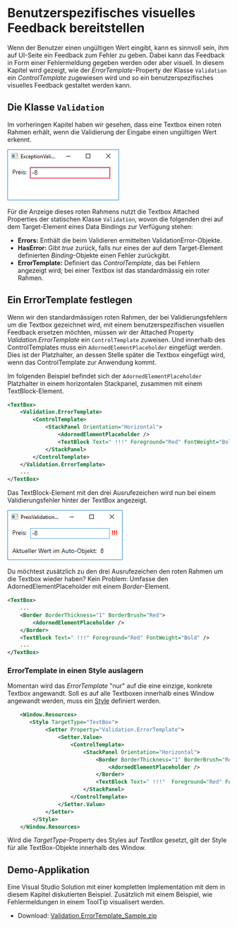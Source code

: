 # Benutzerspezifisches visuelles Feedback bereitstellen

Wenn der Benutzer einen ungültigen Wert eingibt, kann es sinnvoll sein, ihm auf UI-Seite ein Feedback zum Fehler zu geben. Dabei kann das Feedback in Form einer Fehlermeldung gegeben werden oder aber visuell. In diesem Kapitel wird gezeigt, wie der _ErrorTemplate_-Property der Klasse `Validation` ein _ControlTemplate_ zugewiesen wird und so ein benutzerspezifisches visuelles Feedback gestaltet werden kann. 
 
## Die Klasse `Validation`

Im vorheringen Kapitel haben wir gesehen, dass eine Textbox einen roten Rahmen erhält, wenn die Validierung der Eingabe einen ungültigen Wert erkennt. 

![Bild 1](res/01.jpg)

Für die Anzeige dieses roten Rahmens nutzt die Textbox Attached Properties der statischen Klasse `Validation`, wovon die folgenden drei auf dem Target-Element eines Data Bindings zur Verfügung stehen: 

* **Errors:** Enthält die beim Validieren ermittelten ValidationError-Objekte.  
* **HasError:** Gibt _true_ zurück, falls nur eines der auf dem Target-Element definierten _Binding_-Objekte einen Fehler zurückgibt.
* **ErrorTemplate:** Definiert das _ControlTemplate_, das bei Fehlern angezeigt wird; bei einer Textbox ist das standardmässig ein roter Rahmen.

## Ein ErrorTemplate festlegen 

Wenn wir den standardmässigen roten Rahmen, der bei Validierungsfehlern um die Textbox gezeichnet wird, mit einem benutzerspezifischen visuellen Feedback ersetzen möchten, müssen wir der Attached Property _Validation.ErrorTemplate_ ein `ControlTemplate` zuweisen. Und innerhalb des ControlTemplates muss ein `AdornedElementPlaceholder` eingefügt werden. Dies ist der Platzhalter, an dessen Stelle später die Textbox eingefügt wird, wenn das ControlTemplate zur Anwendung kommt. 

Im folgenden Beispiel befindet sich der `AdornedElementPlaceholder` Platzhalter in einem horizontalen Stackpanel, zusammen mit einem TextBlock-Element. 

```XML
<TextBox>
    <Validation.ErrorTemplate>
        <ControlTemplate>
            <StackPanel Orientation="Horizontal">
                <AdornedElementPlaceholder />
                <TextBlock Text=" !!!" Foreground="Red" FontWeight="Bold" />
            </StackPanel>
        </ControlTemplate>
    </Validation.ErrorTemplate>
    ...
</TextBox>
```

Das TextBlock-Element mit den drei Ausrufezeichen wird nun bei einem Validierungsfehler hinter der TextBox angezeigt. 

![Bild 2](res/02.jpg)

Du möchtest zusätzlich zu den drei Ausrufezeichen den roten Rahmen um die Textbox wieder haben? Kein Problem: Umfasse den AdornedElementPlaceholder mit einem _Border_-Element.  

```XML
<TextBox>
    ...
    <Border BorderThickness="1" BorderBrush="Red">
        <AdornedElementPlaceholder />
    </Border>
    <TextBlock Text=" !!!" Foreground="Red" FontWeight="Bold" />
    ...
</TextBox>
```

### ErrorTemplate in einen Style auslagern 

Momentan wird das _ErrorTemplate_ "nur" auf die eine einzige, konkrete Textbox angewandt. Soll es auf alle Textboxen innerhalb eines Window angewandt werden, muss ein [Style](../../../02%20XAML/05%20Styles/README.md) definiert werden. 

```XML
    <Window.Resources>
       <Style TargetType="TextBox">
            <Setter Property="Validation.ErrorTemplate">
                <Setter.Value>
                    <ControlTemplate>
                        <StackPanel Orientation="Horizontal">
                            <Border BorderThickness="1" BorderBrush="Red">
                                <AdornedElementPlaceholder />
                            </Border>
                            <TextBlock Text=" !!!"  Foreground="Red" FontWeight="Bold" />
                        </StackPanel>
                    </ControlTemplate>
                </Setter.Value>
            </Setter>
        </Style>    
    </Window.Resources>
``` 

Wird die _TargetType_-Property des Styles auf _TextBox_ gesetzt, gilt der Style für alle TextBox-Objekte innerhalb des Window.

## Demo-Applikation 

Eine Visual Studio Solution mit einer kompletten Implementation mit dem in diesem Kapitel diskutierten Beispiel. Zusätzlich mit einem Beispiel, wie Fehlermeldungen in einem ToolTip visualisert werden. 

* Download: [Validation.ErrorTemplate_Sample.zip](res/Validation.ErrorTemplate_Sample.zip) 
